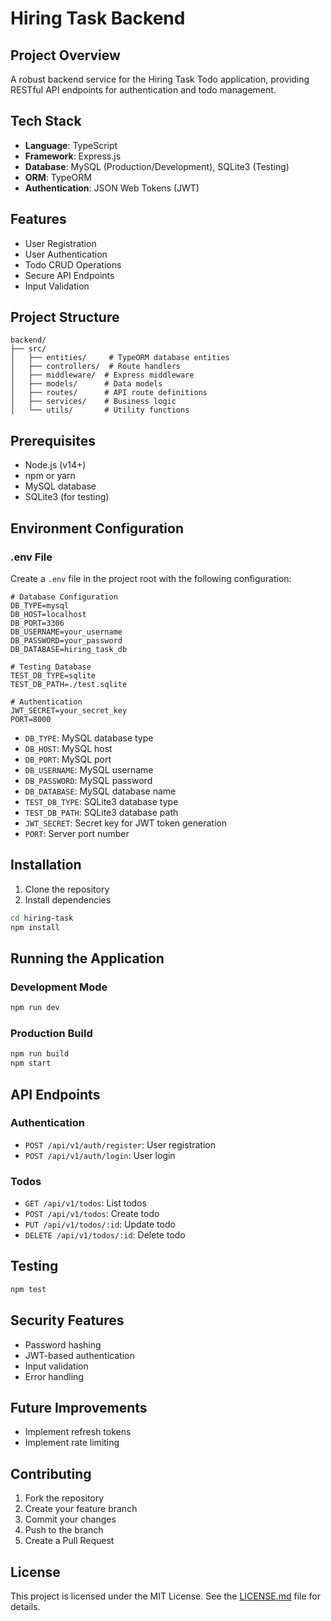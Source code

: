 # Hiring Task Backend

## Project Overview
A robust backend service for the Hiring Task Todo application, providing RESTful API endpoints for authentication and todo management.

## Tech Stack
- **Language**: TypeScript
- **Framework**: Express.js
- **Database**: MySQL (Production/Development), SQLite3 (Testing)
- **ORM**: TypeORM
- **Authentication**: JSON Web Tokens (JWT)

## Features
- User Registration
- User Authentication
- Todo CRUD Operations
- Secure API Endpoints
- Input Validation

## Project Structure
```
backend/
├── src/
│   ├── entities/     # TypeORM database entities
│   ├── controllers/  # Route handlers
│   ├── middleware/  # Express middleware
│   ├── models/      # Data models
│   ├── routes/      # API route definitions
│   ├── services/    # Business logic
│   └── utils/       # Utility functions
```

## Prerequisites
- Node.js (v14+)
- npm or yarn
- MySQL database
- SQLite3 (for testing)

## Environment Configuration

### .env File
Create a `.env` file in the project root with the following configuration:

```
# Database Configuration
DB_TYPE=mysql
DB_HOST=localhost
DB_PORT=3306
DB_USERNAME=your_username
DB_PASSWORD=your_password
DB_DATABASE=hiring_task_db

# Testing Database
TEST_DB_TYPE=sqlite
TEST_DB_PATH=./test.sqlite

# Authentication
JWT_SECRET=your_secret_key
PORT=8000
```

- `DB_TYPE`: MySQL database type
- `DB_HOST`: MySQL host
- `DB_PORT`: MySQL port
- `DB_USERNAME`: MySQL username
- `DB_PASSWORD`: MySQL password
- `DB_DATABASE`: MySQL database name
- `TEST_DB_TYPE`: SQLite3 database type
- `TEST_DB_PATH`: SQLite3 database path
- `JWT_SECRET`: Secret key for JWT token generation
- `PORT`: Server port number

## Installation

1. Clone the repository
2. Install dependencies
```bash
cd hiring-task
npm install
```

## Running the Application

### Development Mode
```bash
npm run dev
```

### Production Build
```bash
npm run build
npm start
```

## API Endpoints

### Authentication
- `POST /api/v1/auth/register`: User registration
- `POST /api/v1/auth/login`: User login

### Todos
- `GET /api/v1/todos`: List todos
- `POST /api/v1/todos`: Create todo
- `PUT /api/v1/todos/:id`: Update todo
- `DELETE /api/v1/todos/:id`: Delete todo

## Testing
```bash
npm test
```

## Security Features
- Password hashing
- JWT-based authentication
- Input validation
- Error handling

## Future Improvements
- Implement refresh tokens
- Implement rate limiting

## Contributing
1. Fork the repository
2. Create your feature branch
3. Commit your changes
4. Push to the branch
5. Create a Pull Request

## License
This project is licensed under the MIT License. See the [LICENSE.md](LICENSE.md) file for details.
